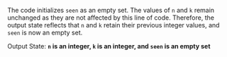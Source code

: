 The code initializes `seen` as an empty set. The values of `n` and `k` remain unchanged as they are not affected by this line of code. Therefore, the output state reflects that `n` and `k` retain their previous integer values, and `seen` is now an empty set.

Output State: **`n` is an integer, `k` is an integer, and `seen` is an empty set**